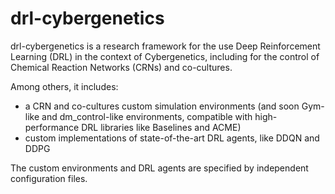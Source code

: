 # drl-cybergenetics

drl-cybergenetics is a research framework for the use Deep Reinforcement Learning (DRL) in the context of Cybergenetics, including for the control of Chemical Reaction Networks (CRNs) and co-cultures.

Among others, it includes:
- a CRN and co-cultures custom simulation environments (and soon Gym-like and dm_control-like environments, compatible with high-performance DRL libraries like Baselines and ACME)
- custom implementations of state-of-the-art DRL agents, like DDQN and DDPG 

The custom environments and DRL agents are specified by independent configuration files.
